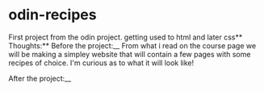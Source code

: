 # odin-recipes

First project from the odin project. getting used to html and later css**
Thoughts:**
Before the project:\_\_
From what i read on the course page we will be making a simpley website that will contain a few pages with some recipes of choice. I'm curious as to what it will look like!

After the project:\_\_
